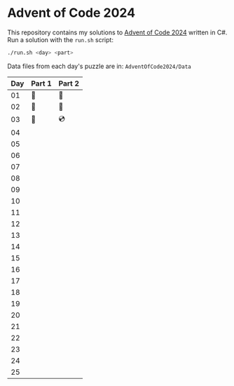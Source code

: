 # Advent of Code 2024

This repository contains my solutions to [Advent of Code 2024](https://adventofcode.com) written in C#. Run a solution with the `run.sh` script:

```bash
./run.sh <day> <part>
```

Data files from each day's puzzle are in: `AdventOfCode2024/Data`

| Day | Part 1 | Part 2 |
| --- | ------ | ------ |
| 01  | 🌲     | 🎄     |
| 02  | 🦌     | 🦌     |
| 03  | 💾     | 💿     |
| 04  |        |        |
| 05  |        |        |
| 06  |        |        |
| 07  |        |        |
| 08  |        |        |
| 09  |        |        |
| 10  |        |        |
| 11  |        |        |
| 12  |        |        |
| 13  |        |        |
| 14  |        |        |
| 15  |        |        |
| 16  |        |        |
| 17  |        |        |
| 18  |        |        |
| 19  |        |        |
| 20  |        |        |
| 21  |        |        |
| 22  |        |        |
| 23  |        |        |
| 24  |        |        |
| 25  |        |        |
